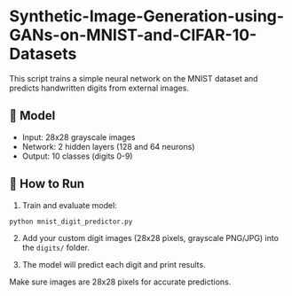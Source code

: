 # Synthetic-Image-Generation-using-GANs-on-MNIST-and-CIFAR-10-Datasets

This script trains a simple neural network on the MNIST dataset and predicts handwritten digits from external images.

## 🧠 Model
- Input: 28x28 grayscale images
- Network: 2 hidden layers (128 and 64 neurons)
- Output: 10 classes (digits 0-9)

## 🏁 How to Run
1. Train and evaluate model:
```
python mnist_digit_predictor.py
```

2. Add your custom digit images (28x28 pixels, grayscale PNG/JPG) into the `digits/` folder.

3. The model will predict each digit and print results.

Make sure images are 28x28 pixels for accurate predictions.
